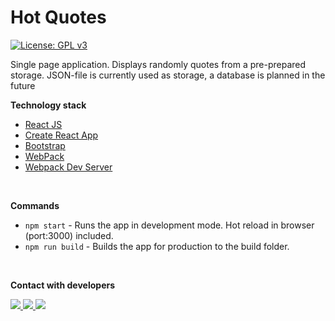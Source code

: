# Hot Quotes
[![License: GPL v3](https://img.shields.io/badge/License-GPLv3-blue.svg)](https://www.gnu.org/licenses/gpl-3.0)

Single page application. 
Displays randomly quotes from a pre-prepared storage. JSON-file is currently used as storage, a database is planned in the future

**Technology stack**
- [React JS](https://reactjs.org)
- [Create React App](https://www.npmjs.com/package/create-react-app)
- [Bootstrap](https://getbootstrap.com/)
- [WebPack](https://webpack.js.org/)
- [Webpack Dev Server](https://github.com/webpack/webpack-dev-server)
<br>

**Commands**
- `npm start` - Runs the app in development mode. Hot reload in browser (port:3000) included.
- `npm run build` - Builds the app for production to the build folder.
<br>

**Contact with developers**
<div id="badges">
<a href='https://t.me/degtiarev' target='_blank' title="Telegram">
  <img src="https://img.shields.io/badge/Telegram-2CA5E0?style=for-the-badge&logo=telegram&logoColor=white">
</a>
<a href='&#109;&#97;&#105;&#108;&#116;&#111;&#58;%6d%61%69%6c%40%6c%65%67%6d%6f%2e%72%75' target='_blank' title="Gmail">
  <img src="https://img.shields.io/badge/Gmail-D14836?style=for-the-badge&logo=gmail&logoColor=white">
</a>
<a href='https://www.linkedin.com/in/futuroid/' target='_blank' title="LinkedIn">
  <img src="https://img.shields.io/badge/LinkedIn-0077B5?style=for-the-badge&logo=linkedin&logoColor=white">
</a>
</div>
